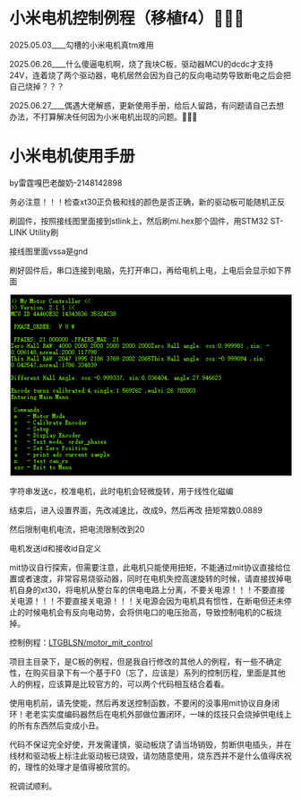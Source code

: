 # 小米电机控制例程（移植f4）🚀🚀🚀

2025.05.03____勾槽的小米电机真tm难用

2025.06.26____什么傻逼电机啊，烧了我块C板，驱动器MCU的dcdc才支持24V，连着烧了两个驱动器，电机居然会因为自己的反向电动势导致断电之后会把自己烧掉？？？

2025.06.27____偶遇大佬解惑，更新使用手册，给后人留路，有问题请自己去想办法，不打算解决任何因为小米电机出现的问题。🚀🚀🚀





# 小米电机使用手册

by雷霆嘎巴老酸奶-2148142898

务必注意！！！检查xt30正负极和线的颜色是否正确，新的驱动板可能随机正反

刷固件，按照接线图里面接到stlink上，然后刷mi.hex那个固件，用STM32 ST-LINK Utility刷

接线图里面vssa是gnd

刷好固件后，串口连接到电脑，先打开串口，再给电机上电，上电后会显示如下界面

![image-20250626234959736](小米电机/购买/image-20250626234959736.png)

字符串发送c，校准电机，此时电机会轻微旋转，用于线性化磁编

结束后，进入设置界面，先改减速比，改成9，然后再改 扭矩常数0.0889

然后限制电机电流，把电流限制改到20

电机发送id和接收id自定义



mit协议自行探索，但需要注意，此电机只能使用扭矩，不能通过mit协议直接给位置或者速度，非常容易烧驱动器，同时在电机失控高速旋转的时候，请直接拔掉电机自身的xt30，将电机从整台车的供电电路上分离，不要关电源！！！不要直接关电源！！！不要直接关电源！！！关电源会因为电机具有惯性，在断电但还未停止的时候电机会有反向电动势，会将供电口的电压抬高，导致控制电机的C板烧掉。

控制例程：[LTGBLSN/motor_mit_control](https://github.com/LTGBLSN/motor_mit_control)

项目主目录下，是C板的例程，但是我自行修改的其他人的例程，有一些不确定性，在购买目录下有一个基于F0（忘了，应该是）系列的控制历程，里面是其他人的例程，应该算是比较官方的，可以两个代码相互结合着看。

使用电机前，请先使能，然后再发送控制函数，不要闲的没事用mit协议自身闭环！老老实实度编码器然后在电机外部做位置闭环，一味的炫技只会烧掉供电线上的所有东西然后变成小丑。

代码不保证完全好使，开发需谨慎，驱动板烧了请当场销毁，剪断供电插头，并在线材和驱动板上标注此驱动板已烧毁，请勿随意使用，烧东西并不是什么值得庆祝的，理性的处理才是值得被欣赏的。

祝调试顺利。
